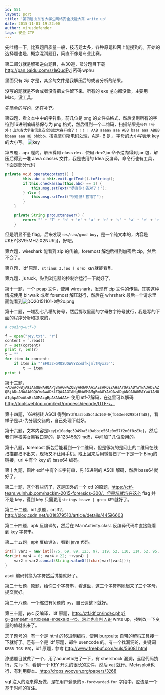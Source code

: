 ```yaml
---
id: 551
layout: post
title: '第四届山东省大学生网络安全技能大赛 write up'
date: 2015-11-01 19:22:00
author: virusdefender
tags: 安全 CTF
---
```


先吐槽一下，比赛题目质量一般，技巧题太多，各种原题和网上能搜到的。开始的选择题也是，概念混淆题目，简直不像是专业比赛。

第二部分就是解密逆向题目，共30道，部分题目下载 http://pan.baidu.com/s/1eQudFyi 密码 wphu 

里面只有 zip 才是，其余的文件是我解压后的或者分析的结果。

没写的题就是不会或者没有把文件留下来。所有的 exe 逆向都没做，主要用 Mac，没工具。

先简单的写的，还在补充。

第四题，看文本中中的字符串，前几位是 png 的文件头格式，然后复制所有的字符到16进制编辑器保存为 png 格式，然后得到一个二维码，扫描结果是`号外！号外！山东省大学生信息安全知识大赛开始了！！！！ AAB aaaaa aaa ABB baaa aaa ABBB bbaaa aaa BB bbbbb`。按照摩尔斯电码处理，A是-  B 是.，字母的大小写表示 key 的大小写。
![key][1]

第五题，apk 逆向，解压得到 class.dex，使用 dex2jar 命令逆向得到 jar 包，解压后得到一堆 Java classes 文件，我是使用的 Idea 反编译，命令行也有工具，下面是部分代码

```java
private void operatecontext() {
        this.abc = this.exit.getText().toString();
        if(this.checkansaw(this.abc) == 1) {
            this.msg.setText("恭喜你！答对了！");
        } else {
            this.msg.setText("很遗憾！答错了");
        }
    }

    private String productanswer() {
        return "" + 'T' + 'h' + 'e' + 'a' + 'n' + 's' + 'w' + 'e' + 'r' + 'i' + 's' + 'n' + 'o' + 't' + 'h' + 'e' + 'r' + 'e';
    }
```

但是明显不是 flag，后来发现`res/raw/good boy`，是一个纯文本的，内容是#KEY{SV9sMHZlX2NURg}，好吧。

第六题，wireshark 能看到 zip 的传输，foremost 解包后得到加密后 zip，然后不会了。

第八题，idf 原题，`strings 3.jpg | grep KEY`就能看到。

第九题，js fuck，贴到浏览器的控制台运行一下就好了。

第十一题，一个 pcap 文件，使用 wireshark，发现有 zip 文件的传输，其实这种情况使用 binwalk 或者 foremost 解压就行，然后在 winrshark 最后一个请求里面能看到![QQ20151101-0@2x.png][2]

第十二题，一堆乱七八糟的符号，然后提取里面的字母数字符号就行，我是写的下面的程序分析和提取的，
```python
# coding=utf-8

f = open("key.txt", "r")
content = f.read()
r = set(content)
print r, len(r)
t = ""
for item in content:
    if item in "'EF032=GMQSUOWVYZcedfkjmlTNyxz5'":
        t += item
print t

```

第十三题，`+ADwAcwBjAHIAaQBwAHQAPgBhAGwAZQByAHQAKAAiAEsARQBZAHsAYQA2ADYAYwA3ADEAZQBjADcANAA4AGQAYwAwADkAZQA4AGIANgBhAGMAMgBmAGYAYQAzADgANQA0ADMAYwA1AH0AIgApADwALwBzAGMAcgBpAHAAdAA+-`使用 utf-7解码，在这里可以解码 http://toolswebtop.com/text/process/decode/UTF-7。

第十四题，16进制转 ASCII 得到`KYdf0a3ebd5c4dc160-E{fb63ee0298b8f4d8}`，看样子是以-为分隔交错的，自己处理下就好。

第十六题，文本内容是`key{e10adgc3949ba5k9abbje56le0m57f2n0f8z83e}`，然后我们学校美女黑客口算的，是123456的 md5，中间加了几位没用的。

第十八题，foremost 解包后能看到一个二维码，但是很坑的是网上的二维码在线扫描都扫不出来，现场又不让用手机。晚上回来后用微信扫了一下是一个 Bing的链接，url 中有个 key 的 base64 编码。

第十九题，图片 exif 中有个长字符串，先 16进制的 ASCII 解码，然后 base64就好了。

第二十题，这个有些坑了，这是国外的一个 ctf 的原题，https://ctf-team.vulnhub.com/hackim-2015-forensics-300/，但是坑就坑在这个 flag 并不是 key，得到 key 只需要用`strings brave | grep KEY`就好了。

第二十二题，idf 原题，crc32，http://blog.csdn.net/u010379510/article/details/44596603

第二十四题，apk 反编译的，然后在 MainActivity.class 反编译代码中直接能看到 key 字符串。

第二十五题，apk 反编译的，看到 java 代码，
```java
int[] var3 = new int[]{75, 69, 89, 123, 97, 119, 52, 110, 110, 52, 95, 107, 52, 114, 95, 109, 120, 95, 100, 51, 120, 125};
for(int var4 = 0; var4 < 22; ++var4) {
    var2 = var2.concat(String.valueOf((char)var3[var4]));
}
```
ascii 编码转换为字符然后拼接就好了。

第二十七题，原题，给你三个字符串，看键盘，这三个字符串圈起来了三个字母，提交就好。

第二十八题，一个缩进有问题的 py，自己调整下就好。

第三十题，pyc 反编译，idf 原题，http://ctf.idf.cn/index.php?g=game&m=article&a=index&id=45，网上也有别人的 write up，找到改一下变量的值就出来了。

忘了题号的，有一个是 html 的16进制编码，使用 burpsuite 自带的解码工具接一下就好了。还有一个是 idf 原题，邮件 uuencode 的。有一个找漏洞的，关键词`KRB5 TGS-REQ`，idf 原题，参考 http://www.freebuf.com/vuls/56081.html


渗透题目就做了一个，用了acunetix扫了一下，有 shellshock 漏洞，远程代码执行，先 ls 下，看到一个 KEY 开头的很长的文件，然后 cat 就行。Metasploit也行，有利用脚本。http://drops.wooyun.org/papers/3268

sql 注入的没来得及做，是在用户登录的 `x-fordwarded-for` 字段中，应该是一个基于时间的盲注。


  [1]: http://storage.virusdefender.net/blog/images/551/1.png
  [2]: http://storage.virusdefender.net/blog/images/551/2.png
